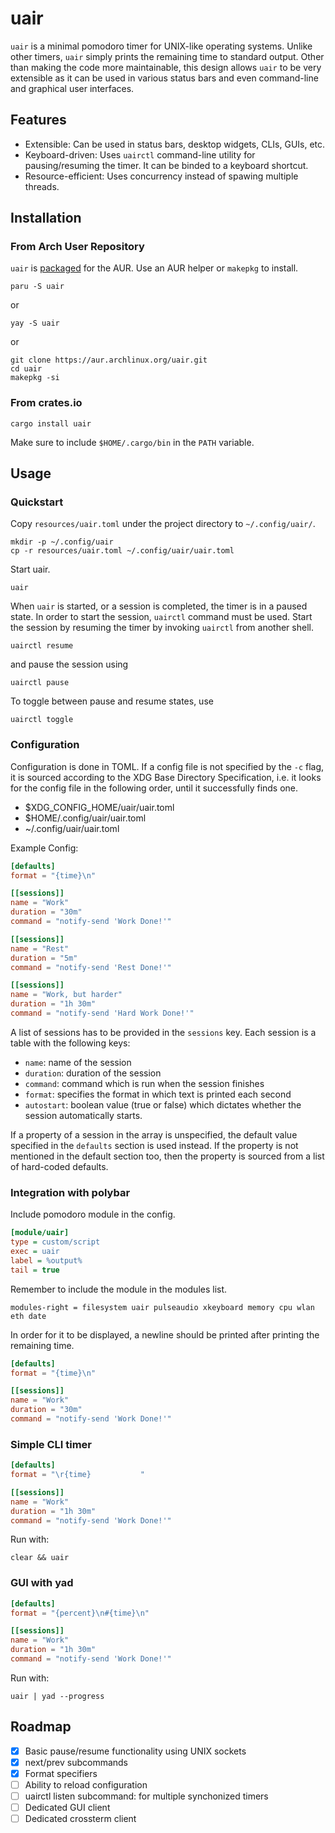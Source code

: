 # uair

`uair` is a minimal pomodoro timer for UNIX-like operating systems. Unlike other timers, `uair` simply prints the remaining time to standard output. Other than making the code more maintainable, this design allows `uair` to be very extensible as it can be used in various status bars and even command-line and graphical user interfaces.

## Features

- Extensible: Can be used in status bars, desktop widgets, CLIs, GUIs, etc.
- Keyboard-driven: Uses `uairctl` command-line utility for pausing/resuming the timer. It can be binded to a keyboard shortcut.
- Resource-efficient: Uses concurrency instead of spawing multiple threads.

## Installation

### From Arch User Repository

`uair` is [packaged](https://aur.archlinux.org/packages/uair) for the AUR. Use an AUR helper or `makepkg` to install.

```
paru -S uair
```

or

```
yay -S uair
```

or

```
git clone https://aur.archlinux.org/uair.git
cd uair
makepkg -si
```

### From crates.io

```
cargo install uair
```

Make sure to include `$HOME/.cargo/bin` in the `PATH` variable.

## Usage

### Quickstart

Copy `resources/uair.toml` under the project directory to `~/.config/uair/`.

```
mkdir -p ~/.config/uair
cp -r resources/uair.toml ~/.config/uair/uair.toml
```

Start uair.

```
uair
```

When `uair` is started, or a session is completed, the timer is in a paused state. In order to start the session, `uairctl` command must be used. Start the session by resuming the timer by invoking `uairctl` from another shell.

```
uairctl resume
```

and pause the session using

```
uairctl pause
```

To toggle between pause and resume states, use

```
uairctl toggle
```

### Configuration

Configuration is done in TOML. If a config file is not specified by the `-c` flag, it is sourced according to the XDG Base Directory Specification, i.e. it looks for the config file in the following order, until it successfully finds one.

- $XDG_CONFIG_HOME/uair/uair.toml
- $HOME/.config/uair/uair.toml
- ~/.config/uair/uair.toml

Example Config:

```toml
[defaults]
format = "{time}\n"

[[sessions]]
name = "Work"
duration = "30m"
command = "notify-send 'Work Done!'"

[[sessions]]
name = "Rest"
duration = "5m"
command = "notify-send 'Rest Done!'"

[[sessions]]
name = "Work, but harder"
duration = "1h 30m"
command = "notify-send 'Hard Work Done!'"
```

A list of sessions has to be provided in the `sessions` key. Each session is a table with the following keys:

- `name`: name of the session
- `duration`: duration of the session
- `command`: command which is run when the session finishes
- `format`: specifies the format in which text is printed each second
- `autostart`: boolean value (true or false) which dictates whether the session automatically starts.

If a property of a session in the array is unspecified, the default value specified in the `defaults` section is used instead. If the property is not mentioned in the default section too, then the property is sourced from a list of hard-coded defaults.

### Integration with polybar

Include pomodoro module in the config.

```ini
[module/uair]
type = custom/script
exec = uair
label = %output%
tail = true
```

Remember to include the module in the modules list.

```
modules-right = filesystem uair pulseaudio xkeyboard memory cpu wlan eth date
```

In order for it to be displayed, a newline should be printed after printing the remaining time.

```toml
[defaults]
format = "{time}\n"

[[sessions]]
name = "Work"
duration = "30m"
command = "notify-send 'Work Done!'"
```

### Simple CLI timer

```toml
[defaults]
format = "\r{time}           "

[[sessions]]
name = "Work"
duration = "1h 30m"
command = "notify-send 'Work Done!'"
```

Run with:

```
clear && uair
```

### GUI with yad

```toml
[defaults]
format = "{percent}\n#{time}\n"

[[sessions]]
name = "Work"
duration = "1h 30m"
command = "notify-send 'Work Done!'"
```

Run with:

```
uair | yad --progress
```

## Roadmap

- [X] Basic pause/resume functionality using UNIX sockets
- [X] next/prev subcommands
- [X] Format specifiers
- [ ] Ability to reload configuration
- [ ] uairctl listen subcommand: for multiple synchonized timers
- [ ] Dedicated GUI client
- [ ] Dedicated crossterm client
